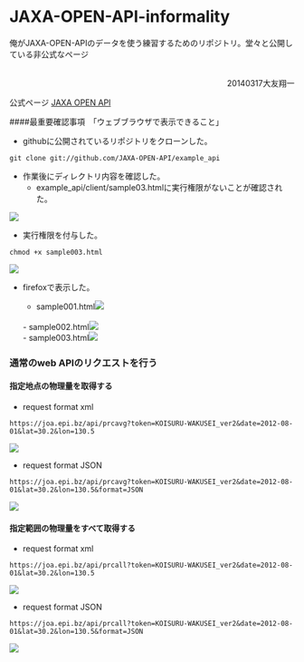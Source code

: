 JAXA-OPEN-API-informality
=========================

俺がJAXA-OPEN-APIのデータを使う練習するためのリポジトリ。堂々と公開している非公式なページ

</br>
<div align="right">20140317大友翔一</div>

公式ページ [JAXA OPEN API](http://www.satnavi.jaxa.jp/jaxa_api_competition/)

####最重要確認事項　「ウェブブラウザで表示できること」


- githubに公開されているリポジトリをクローンした。

```
git clone git://github.com/JAXA-OPEN-API/example_api
```
- 作業後にディレクトリ内容を確認した。
	- example_api/client/sample03.htmlに実行権限がないことが確認された。

<img src=sc2014-03-17d.png>

- 実行権限を付与した。


```
chmod +x sample003.html
```

<img src=sc2014-03-17e.png>

- firefoxで表示した。

	- sample001.html<img src=sc2014-03-17a.png>
	</br>
	- sample002.html<img src=sc2014-03-17b.png>
	</br>
	- sample003.html<img src=sc2014-03-17c.png>

### 通常のweb APIのリクエストを行う

#### 指定地点の物理量を取得する

- request format xml

```
https://joa.epi.bz/api/prcavg?token=KOISURU-WAKUSEI_ver2&date=2012-08-01&lat=30.2&lon=130.5
```

<img src=open-api_get001a.png>

- request format JSON


```
https://joa.epi.bz/api/prcavg?token=KOISURU-WAKUSEI_ver2&date=2012-08-01&lat=30.2&lon=130.5&format=JSON
```

<img src=open-api_get002a.png>


#### 指定範囲の物理量をすべて取得する 

- request format xml

```
https://joa.epi.bz/api/prcall?token=KOISURU-WAKUSEI_ver2&date=2012-08-01&lat=30.2&lon=130.5
```

<img src=open-api_get003a.png>

- request format JSON


```
https://joa.epi.bz/api/prcall?token=KOISURU-WAKUSEI_ver2&date=2012-08-01&lat=30.2&lon=130.5&format=JSON
```
<img src=open-api_get004a.png>
